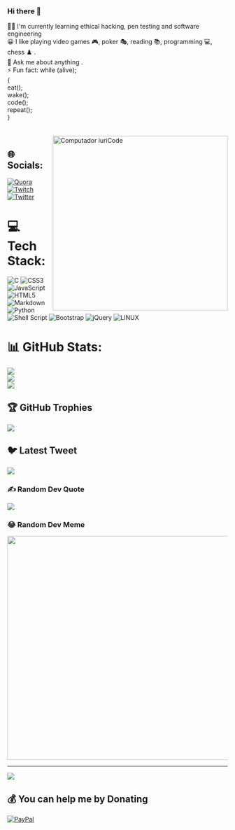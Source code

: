 ### Hi there 👋
 👩‍💻 I'm currently learning ethical hacking, pen testing and software engineering<br>😀 I like playing video games 🎮, poker 🎭, reading 📚, programming 💻, chess ♟️ .<br>💬 Ask me about anything .<br>⚡ Fun fact: while (alive);<br>           { <br>                           eat();<br>                           wake();<br>                            code();<br>                            repeat();<br>            }<br>                           <br>                            <br>
<img src="https://i.pinimg.com/originals/77/ca/a3/77caa32884d735d439ade45ba37feaf2.gif" min-width="400px" max-width="400px" width="400px" align="right" alt="Computador iuriCode">


## 🌐 Socials:
[![Quora](https://img.shields.io/badge/Quora-%23B92B27.svg?logo=Quora&logoColor=white)](https://quora.com/profile/Acekicker277) [![Twitch](https://img.shields.io/badge/Twitch-%239146FF.svg?logo=Twitch&logoColor=white)](https://twitch.tv/Acekicker277) [![Twitter](https://img.shields.io/badge/Twitter-%231DA1F2.svg?logo=Twitter&logoColor=white)](https://twitter.com/@HaymoreAy ) 

# 💻 Tech Stack:
![C](https://img.shields.io/badge/c-%2300599C.svg?style=for-the-badge&logo=c&logoColor=white) ![CSS3](https://img.shields.io/badge/css3-%231572B6.svg?style=for-the-badge&logo=css3&logoColor=white) ![JavaScript](https://img.shields.io/badge/javascript-%23323330.svg?style=for-the-badge&logo=javascript&logoColor=%23F7DF1E) ![HTML5](https://img.shields.io/badge/html5-%23E34F26.svg?style=for-the-badge&logo=html5&logoColor=white) ![Markdown](https://img.shields.io/badge/markdown-%23000000.svg?style=for-the-badge&logo=markdown&logoColor=white) ![Python](https://img.shields.io/badge/python-3670A0?style=for-the-badge&logo=python&logoColor=ffdd54) ![Shell Script](https://img.shields.io/badge/shell_script-%23121011.svg?style=for-the-badge&logo=gnu-bash&logoColor=white) ![Bootstrap](https://img.shields.io/badge/bootstrap-%23563D7C.svg?style=for-the-badge&logo=bootstrap&logoColor=white) ![jQuery](https://img.shields.io/badge/jquery-%230769AD.svg?style=for-the-badge&logo=jquery&logoColor=white) ![LINUX](https://img.shields.io/badge/Linux-FCC624?style=for-the-badge&logo=linux&logoColor=black)
# 📊 GitHub Stats:
![](https://github-readme-stats.vercel.app/api?username=Acekicker277&theme=ayu-mirage&hide_border=false&include_all_commits=true&count_private=true)<br/>
![](https://github-readme-streak-stats.herokuapp.com/?user=Acekicker277&theme=ayu-mirage&hide_border=false)<br/>
![](https://github-readme-stats.vercel.app/api/top-langs/?username=Acekicker277&theme=ayu-mirage&hide_border=false&include_all_commits=true&count_private=true&layout=compact)

## 🏆 GitHub Trophies
![](https://github-profile-trophy.vercel.app/?username=Acekicker277&theme=radical&no-frame=false&no-bg=false&margin-w=4)
## 🐦 Latest Tweet
[![](https://gtce.itsvg.in/api?username=@HaymoreAy )](https://github.com/VishwaGauravIn/github-twitter-card-embed)

### ✍️ Random Dev Quote
![](https://quotes-github-readme.vercel.app/api?type=horizontal&theme=radical)

### 😂 Random Dev Meme
<img src="https://random-memer.herokuapp.com/" width="512px"/>

---
[![](https://visitcount.itsvg.in/api?id=Acekicker277&icon=0&color=0)](https://visitcount.itsvg.in)

  ## 💰 You can help me by Donating
  [![PayPal](https://img.shields.io/badge/PayPal-00457C?style=for-the-badge&logo=paypal&logoColor=white)](https://paypal.me/oyetolaayo@gmail.com ) 

  
<!-- Proudly created with GPRM ( https://gprm.itsvg.in ) -->
